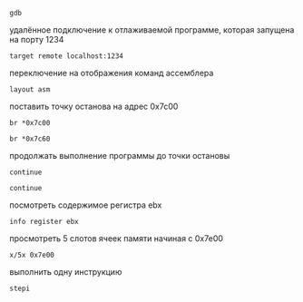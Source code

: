 ```shell
gdb
```
удалённое подключение к отлаживаемой программе, которая запущена на порту 1234
```shell
target remote localhost:1234
```
переключение на отображения команд ассемблера
```shell
layout asm
```
поставить точку останова на адрес 0x7c00
```shell
br *0x7c00
```
```shell
br *0x7c60
```
продолжать выполнение программы до точки остановы
```shell
continue
```
```shell
continue
```
посмотреть содержимое регистра ebx
```shell
info register ebx
```
просмотреть 5 слотов ячеек памяти начиная с 0x7e00
```shell
x/5x 0x7e00
```
выполнить одну инструкцию
```shell
stepi
```
